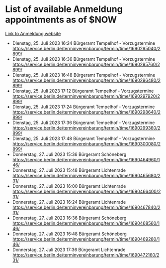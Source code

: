 # List of available Anmeldung appointments as of $NOW
[Link to Anmeldung website](https://service.berlin.de/terminvereinbarung/termin/tag.php?termin=1&anliegen[]=120686&dienstleisterlist=122210,122217,327316,122219,327312,122227,327314,122231,327346,122243,327348,122254,122252,329742,122260,329745,122262,329748,122271,327278,122273,327274,122277,327276,330436,122280,327294,122282,327290,122284,327292,122291,327270,122285,327266,122286,327264,122296,327268,150230,329760,122297,327286,122294,327284,122312,329763,122314,329775,122304,327330,122311,327334,122309,327332,317869,122281,327352,122279,329772,122283,122276,327324,122274,327326,122267,329766,122246,327318,122251,327320,122257,327322,122208,327298,122226,327300&herkunft=http%3A%2F%2Fservice.berlin.de%2Fdienstleistung%2F120686%2F)
- Dienstag, 25. Juli 2023 16:24 Bürgeramt Tempelhof - Vorzugstermine https://service.berlin.de/terminvereinbarung/termin/time/1690295040/2899/
- Dienstag, 25. Juli 2023 16:36 Bürgeramt Tempelhof - Vorzugstermine https://service.berlin.de/terminvereinbarung/termin/time/1690295760/2899/
- Dienstag, 25. Juli 2023 16:48 Bürgeramt Tempelhof - Vorzugstermine https://service.berlin.de/terminvereinbarung/termin/time/1690296480/2899/
- Dienstag, 25. Juli 2023 17:12 Bürgeramt Tempelhof - Vorzugstermine https://service.berlin.de/terminvereinbarung/termin/time/1690297920/2899/
- Dienstag, 25. Juli 2023 17:24 Bürgeramt Tempelhof - Vorzugstermine https://service.berlin.de/terminvereinbarung/termin/time/1690298640/2899/
- Dienstag, 25. Juli 2023 17:36 Bürgeramt Tempelhof - Vorzugstermine https://service.berlin.de/terminvereinbarung/termin/time/1690299360/2899/
- Dienstag, 25. Juli 2023 17:48 Bürgeramt Tempelhof - Vorzugstermine https://service.berlin.de/terminvereinbarung/termin/time/1690300080/2899/
- Donnerstag, 27. Juli 2023 15:36 Bürgeramt Schöneberg https://service.berlin.de/terminvereinbarung/termin/time/1690464960/146/
- Donnerstag, 27. Juli 2023 15:48 Bürgeramt Lichtenrade https://service.berlin.de/terminvereinbarung/termin/time/1690465680/231/
- Donnerstag, 27. Juli 2023 16:00 Bürgeramt Lichtenrade https://service.berlin.de/terminvereinbarung/termin/time/1690466400/231/
- Donnerstag, 27. Juli 2023 16:24 Bürgeramt Lichtenrade https://service.berlin.de/terminvereinbarung/termin/time/1690467840/231/
- Donnerstag, 27. Juli 2023 16:36 Bürgeramt Schöneberg https://service.berlin.de/terminvereinbarung/termin/time/1690468560/146/
- Donnerstag, 27. Juli 2023 16:48 Bürgeramt Schöneberg https://service.berlin.de/terminvereinbarung/termin/time/1690469280/146/
- Donnerstag, 27. Juli 2023 17:36 Bürgeramt Lichtenrade https://service.berlin.de/terminvereinbarung/termin/time/1690472160/231/
